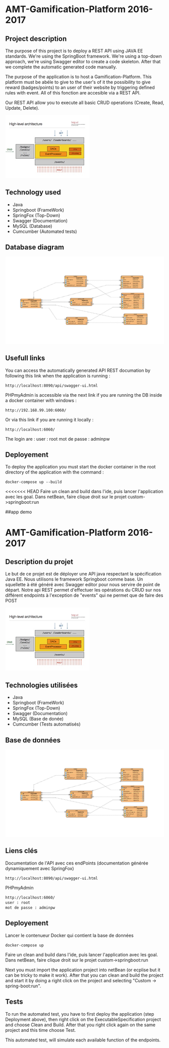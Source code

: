 # AMT-Gamification-Platform 2016-2017


## Project description
The purpose of this project is to deploy a REST API using JAVA EE standards. We're using the SpringBoot framework. We're using a top-down approach, we're using Swagger editor to create a code skeleton.
After that we complete the automatic generated code manually.

The purpose of the application is to host a Gamification-Platform. This platform must be abéle to give to the user's of it the possibility to give reward (badges/points) to an user
of their website by triggering defined rules with event. All of this fonction are accesible via a REST API.

Our REST API allow you to execute all basic CRUD operations (Create, Read, Update, Delete).

![alt tag](doc/crud.jpg)

## Technology used
* Java
* Springboot (FrameWork)
* SpringFox (Top-Down)
* Swagger (Documentation)
* MySQL (Database)
* Cumcumber (Automated tests)

## Database diagram
![alt tag](doc/amtdbUML.jpg)

## Usefull links

You can access the automatically generated API REST documation by following this link when the application is running :
```
http://localhost:8090/api/swagger-ui.html
```

PHPmyAdmin is accessible via the next link if you are running the DB inside a docker container with windows :
```
http://192.168.99.100:6060/
```

Or via this link if you are running it locally :
```
http://localhost:6060/
```

The login are :
user : root
mot de passe : adminpw


## Deployement

To deploy the application you must start the docker container in the root directory of the application with the command :
```
docker-compose up --build
```
<<<<<<< HEAD
Faire un clean and build dans l'ide, puis lancer l'application avec les goal. Dans netBean, faire clique droit sur le projet custom->springboot:run


##app demo
# AMT-Gamification-Platform 2016-2017


## Description du projet
Le but de ce projet est de déployer une API java respectant la spécification Java EE. Nous utilisons le framework Springboot comme base. Un squellette à été généré avec Swagger editor pour nous servire de point de départ.
Notre api REST permet d'effectuer les opérations du CRUD sur nos différent endpoints à l'exception de "events" qui ne permet que de faire des POST

![alt tag](doc/crud.jpg)

## Technologies utilisées
* Java
* Springboot (FrameWork)
* SpringFox (Top-Down)
* Swagger (Documentation)
* MySQL (Base de donée)
* Cumcumber (Tests automatisés)

## Base de données
![alt tag](doc/amtdbUML.jpg)

## Liens clés

Documentation de l'API avec ces endPoints (documentation générée dynamiquement avec SpringFox)
```
http://localhost:8090/api/swagger-ui.html
```

PHPmyAdmin
```
http://localhost:6060/
user : root
mot de passe : adminpw
```


## Deployement

Lancer le contenueur Docker qui contient la base de données
```
docker-compose up
```
Faire un clean and build dans l'ide, puis lancer l'application avec les goal. Dans netBean, faire clique droit sur le projet custom->springboot:run

Next you must import the application project into netBean (or ecplise but it can be tricky to make it work).
After that you can clean and build the project and start it by doing a right click on the project and selecting "Custom -> spring-boot:run".


## Tests

To run the automated test, you have to first deploy the application (step Deployment above), then right click on the ExecutableSpecification project and choose Clean and Build.
After that you right click again on the same project and this time choose Test.

This automated test, will simulate each available function of the endpoints.
